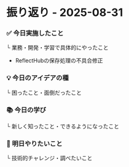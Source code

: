 # 振り返り - 2025-08-31

### ✅ 今日実施したこと
└ 業務・開発・学習で具体的にやったこと
- ReflectHubの保存処理の不具合修正

### 💡 今日のアイデアの種
└ 困ったこと・面倒だったこと

###   📚 今日の学び
└ 新しく知ったこと・できるようになったこと

### 🎯 明日やりたいこと
└ 技術的チャレンジ・調べたいこと
